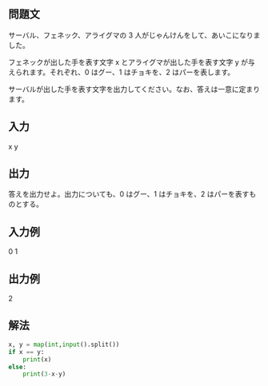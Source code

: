 ## 問題文
サーバル、フェネック、アライグマの 
3 人がじゃんけんをして、あいこになりました。  

フェネックが出した手を表す文字 
x とアライグマが出した手を表す文字 
y が与えられます。それぞれ、0 はグー、1 はチョキを、2 はパーを表します。  

サーバルが出した手を表す文字を出力してください。なお、答えは一意に定まります。
## 入力
x y
## 出力
答えを出力せよ。出力についても、0 はグー、1 はチョキを、2 はパーを表すものとする。
## 入力例
0 1
## 出力例
2
## 解法

```python
x, y = map(int,input().split())
if x == y:
    print(x)
else:
    print(3-x-y)